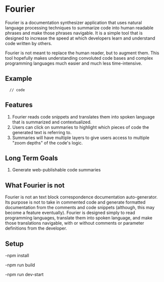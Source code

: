# Fourier

Fourier is a documentation synthesizer application that uses natural language processing techniques to summarize code into human readable phrases and make those phrases navigable. It is a simple tool that is designed to increase the speed at which developers learn and understand code written by others.

Fourier is not meant to replace the human reader, but to augment them. This tool hopefully makes understanding convoluted code bases and complex programming languages much easier and much less time-intensive.

## Example
~~~
  // code
~~~

## Features

1) Fourier reads code snippets and translates them into spoken language that is summarized and contextualized.
2) Users can click on summaries to highlight which pieces of code the generated text is referring to.
3) Summaries will have multiple layers to give users access to multiple "zoom depths" of the code's logic.

## Long Term Goals
1) Generate web-publishable code summaries


## What Fourier is not

Fourier is not an text block correspondence documentation auto-generator. Its purpose is not to take in commented code and generate formatted documentation from the comments and code snippets (although, this may become a feature eventually). Fourier is designed simply to read programming languages, translate them into spoken language, and make those translations navigable, with or without comments or parameter definitions from the developer.


## Setup

-npm install

-npm run build
  
-npm run dev-start

